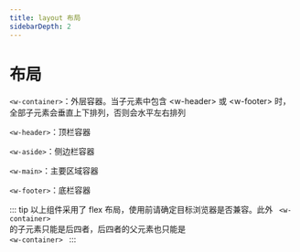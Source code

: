 ```yaml
---
title: layout 布局
sidebarDepth: 2
---
```

# 布局

<p><code>&lt;w-container></code>：外层容器。当子元素中包含 &lt;w-header> 或 &lt;w-footer> 时，全部子元素会垂直上下排列，否则会水平左右排列</p>
<p><code>&lt;w-header></code>：顶栏容器</p>
<p><code>&lt;w-aside></code>：侧边栏容器</p>
<p><code>&lt;w-main></code>：主要区域容器</p>
<p><code>&lt;w-footer></code>：底栏容器</p>

::: tip
以上组件采用了 flex 布局，使用前请确定目标浏览器是否兼容。此外 <code> &lt;w-container> </code> 的子元素只能是后四者，后四者的父元素也只能是 <code> &lt;w-container> </code>
:::
<ClientOnly>
 <layout-demos></layout-demos>
</ClientOnly>